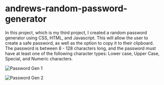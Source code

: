 # andrews-random-password-generator

In this project, which is my third project, I created a random password generator using CSS, HTML, and Javascript. 
This will allow the user to create a safe password, as well as the option to copy it to their clipboard. 
The password is between 8 - 128 characters long, and the password must have at least one of the following character types:
Lower case, Upper Case, Special, and Numeric characters. 

![Password Gen 1](https://user-images.githubusercontent.com/72467808/98456833-9ae89980-214f-11eb-8220-158e9b3ffc4d.png)

![Password Gen 2](https://user-images.githubusercontent.com/72467808/98456887-d6836380-214f-11eb-8c91-56798bbcadc4.png)
